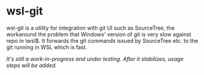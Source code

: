 # wsl-git

wsl-git is a utility for integration with git UI such as SourceTree, the workaround the problem that
Windows' version of git is very slow against repo in \\wsl$\.  It forwards the git commands issued
by SourceTree etc. to the git running in WSL which is fast.

*It's still a work-in-progress and under testing.  After it stabilizes, usage steps will be added.*
